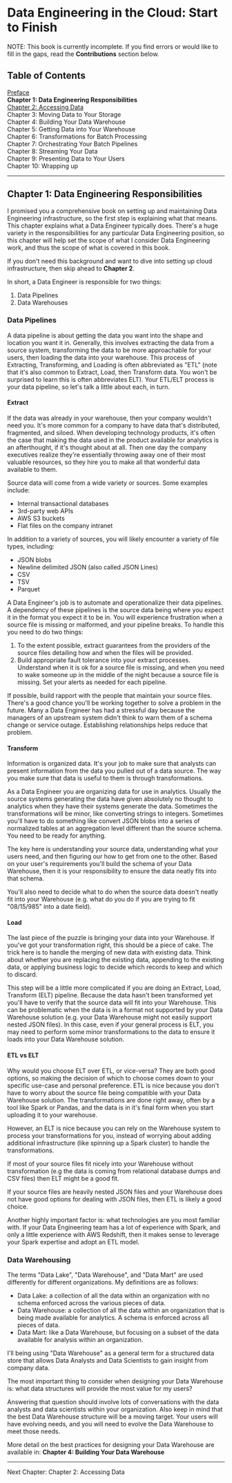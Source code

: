 # Data Engineering in the Cloud: Start to Finish

NOTE: This book is currently incomplete. If you find errors or would like to fill in the gaps, read the **Contributions** section below.

## Table of Contents
[Preface](https://github.com/Nunie123/data_engineering_book) <br>
**Chapter 1: Data Engineering Responsibilities** <br>
[Chapter 2: Accessing Data](https://github.com/Nunie123/data_engineering_book/blob/master/ch_2_accessing_data.md)<br>
Chapter 3: Moving Data to Your Storage<br>
Chapter 4: Building Your Data Warehouse<br>
Chapter 5: Getting Data into Your Warehouse<br>
Chapter 6: Transformations for Batch Processing<br>
Chapter 7: Orchestrating Your Batch Pipelines<br>
Chapter 8: Streaming Your Data<br>
Chapter 9: Presenting Data to Your Users<br>
Chapter 10: Wrapping up

---

## Chapter 1: Data Engineering Responsibilities

I promised you a comprehensive book on setting up and maintaining Data Engineering infrastructure, so the first step is explaining what that means. This chapter explains what a Data Engineer typically does. There's a huge variety in the responsibilities for any particular Data Engineering position, so this chapter will help set the scope of what I consider Data Engineering work, and thus the scope of what is covered in this book.

If you don't need this background and want to dive into setting up cloud infrastructure, then skip ahead to **Chapter 2**.

In short, a Data Engineer is responsible for two things:
1. Data Pipelines
2. Data Warehouses

### Data Pipelines
A data pipeline is about getting the data you want into the shape and location you want it in. Generally, this involves extracting the data from a source system, transforming the data to be more approachable for your users, then loading the data into your warehouse. This process of Extracting, Transforming, and Loading is often abbreviated as "ETL" (note that it's also common to Extract, Load, then Transform data. You won't be surprised to learn this is often abbreviates ELT). Your ETL/ELT process is your data pipeline, so let's talk a little about each, in turn.

#### Extract
If the data was already in your warehouse, then your company wouldn't need you. It's more common for a company to have data that's distributed, fragmented, and siloed. When developing technology products, it's often the case that making the data used in the product available for analytics is an afterthought, if it's thought about at all. Then one day the company executives realize they're essentially throwing away one of their most valuable resources, so they hire you to make all that wonderful data available to them.

Source data will come from a wide variety or sources. Some examples include:
* Internal transactional databases
* 3rd-party web APIs
* AWS S3 buckets
* Flat files on the company intranet

In addition to a variety of sources, you will likely encounter a variety of file types, including:
* JSON blobs
* Newline delimited JSON (also called JSON Lines)
* CSV
* TSV
* Parquet

A Data Engineer's job is to automate and operationalize their data pipelines. A dependency of these pipelines is the source data being where you expect it in the format you expect it to be in. You will experience frustration when a source file is missing or malformed, and your pipeline breaks. To handle this you need to do two things:
1. To the extent possible, extract guarantees from the providers of the source files detailing how and when the files will be provided.
2. Build appropriate fault tolerance into your extract processes. Understand when it is ok for a source file is missing, and when you need to wake someone up in the middle of the night because a source file is missing. Set your alerts as needed for each pipeline.

If possible, build rapport with the people that maintain your source files. There's a good chance you'll be working together to solve a problem in the future. Many a Data Engineer has had a stressful day because the managers of an upstream system didn't think to warn them of a schema change or service outage. Establishing relationships helps reduce that problem.

#### Transform
Information is organized data. It's your job to make sure that analysts can present information from the data you pulled out of a data source. The way you make sure that data is useful to them is through transformations.

As a Data Engineer you are organizing data for use in analytics. Usually the source systems generating the data have given absolutely no thought to analytics when they have their systems generate the data. Sometimes the transformations will be minor, like converting strings to integers. Sometimes you'll have to do something like convert JSON blobs into a series of normalized tables at an aggregation level different than the source schema. You need to be ready for anything.

The key here is understanding your source data, understanding what your users need, and then figuring our how to get from one to the other. Based on your user's requirements you'll build the schema of your Data Warehouse, then it is your responsibility to ensure the data neatly fits into that schema.

You'll also need to decide what to do when the source data doesn't neatly fit into your Warehouse (e.g. what do you do if you are trying to fit "08/15/985" into a date field).

#### Load
The last piece of the puzzle is bringing your data into your Warehouse. If you've got your transformation right, this should be a piece of cake. The trick here is to handle the merging of new data with existing data. Think about whether you are replacing the existing data, appending to the existing data, or applying business logic to decide which records to keep and which to discard.

This step will be a little more complicated if you are doing an Extract, Load, Transform (ELT) pipeline. Because the data hasn't been transformed yet you'll have to verify that the source data will fit into your Warehouse. This can be problematic when the data is in a format not supported by your Data Warehouse solution (e.g. your Data Warehouse might not easily support nested JSON files). In this case, even if your general process is ELT, you may need to perform some minor transformations to the data to ensure it loads into your Data Warehouse solution.

#### ETL vs ELT
Why would you choose ELT over ETL, or vice-versa? They are both good options, so making the decision of which to choose comes down to your specific use-case and personal preference. ETL is nice because you don't have to worry about the source file being compatible with your Data Warehouse solution. The transformations are done right away, often by a tool like Spark or Pandas, and the data is in it's final form when you start uploading it to your warehouse.

However, an ELT is nice because you can rely on the Warehouse system to process your transformations for you, instead of worrying about adding additional infrastructure (like spinning up a Spark cluster) to handle the transformations.

If most of your source files fit nicely into your Warehouse without transformation (e.g the data is coming from relational database dumps and CSV files) then ELT might be a good fit.

If your source files are heavily nested JSON files and your Warehouse does not have good options for dealing with JSON files, then ETL is likely a good choice.

Another highly important factor is: what technologies are you most familiar with. If your Data Engineering team has a lot of experience with Spark, and only a little experience with AWS Redshift, then it makes sense to leverage your Spark expertise and adopt an ETL model.

### Data Warehousing
The terms "Data Lake", "Data Warehouse", and "Data Mart" are used differently for different organizations. My definitions are as follows:
* Data Lake: a collection of all the data within an organization with no schema enforced across the various pieces of data.
* Data Warehouse: a collection of all the data within an organization that is being made available for analytics. A schema is enforced across all pieces of data.
* Data Mart: like a Data Warehouse, but focusing on a subset of the data available for analysis within an organization.

I'll being using "Data Warehouse" as a general term for a structured data store that allows Data Analysts and Data Scientists to gain insight from company data.

The most important thing to consider when designing your Data Warehouse is: what data structures will provide the most value for my users?

Answering that question should involve lots of conversations with the data analysts and data scientists within your organization. Also keep in mind that the best Data Warehouse structure will be a moving target. Your users will have evolving needs, and you will need to evolve the Data Warehouse to meet those needs.

More detail on the best practices for designing your Data Warehouse are available in: **Chapter 4: Building Your Data Warehouse**




---

Next Chapter: Chapter 2: Accessing Data